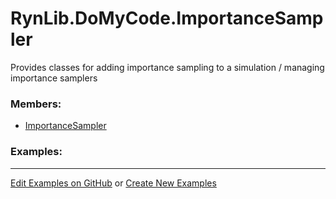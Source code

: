 # <a id="RynLib.DoMyCode.ImportanceSampler">RynLib.DoMyCode.ImportanceSampler</a>
    
Provides classes for adding importance sampling to a simulation / managing importance samplers

### Members:

  - [ImportanceSampler](ImportanceSampler/ImportanceSampler.md)

### Examples:



___

[Edit Examples on GitHub](https://github.com/McCoyGroup/References/edit/gh-pages/Documentation/examples/RynLib/DoMyCode/ImportanceSampler.md) or 
[Create New Examples](https://github.com/McCoyGroup/References/new/gh-pages/?filename=Documentation/examples/RynLib/DoMyCode/ImportanceSampler.md)